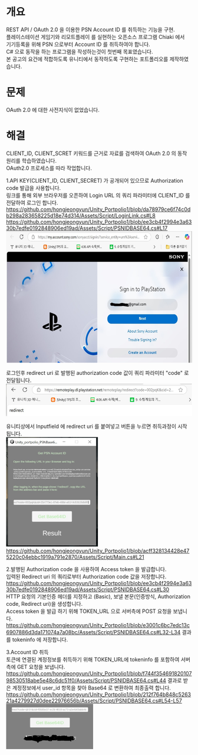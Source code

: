 # 개요
REST API / OAuth 2.0 을 이용한 PSN Account ID 를 취득하는 기능을 구현.  
플레이스테이션 게임기와 리모트플레이 를 실현하는 오픈소스 프로그램 Chiaki 에서  
기기등록을 위해 PSN 으로부터 Account ID 를 취득하여야 합니다.  
C# 으로 동작을 하는 프로그램을 작성하는것이 첫번째 목표였습니다.  
본 공고의 요건에 적합하도록 유니티에서 동작하도록 구현하는 포트폴리오를 제작하였습니다.
         
# 문제
OAuth 2.0 에 대한 사전지식이 없었습니다.
# 해결 
CLIENT_ID, CLIENT_SCRET 키워드를 근거로 자료를 검색하여 OAuth 2.0 의 동작 원리를 학습하였습니다.  
OAuth2.0 프로세스를 따라 작업합니다.  

1.API KEY(CLIENT_ID, CLIENT_SECRET) 가 공개되어 있으므로 Authorization code 발급을 사용합니다.  
링크를 통해 외부 브라우저를 오픈하여 Login URL 의 쿼리 파라미터에 CLIENT_ID 를 전달하여 로그인 합니다.
https://github.com/hongjeongyun/Unity_Portpolio1/blob/da78979ce6f74c0db298a283658225d18e74d314/Assets/Script/LoginLink.cs#L8 
https://github.com/hongjeongyun/Unity_Portpolio1/blob/ee3cb4f2994e3a6330b7edfe0192848906ed19ad/Assets/Script/PSNIDBASE64.cs#L17  
<img src="https://github.com/hongjeongyun/ImageRepo/blob/main/Unit_portpolio_1/browsersony.jpg" alt="login" width="647" height="357">  

로그인후 redirect uri 로 발행된 authorization code 값이 쿼리 파라미터 "code" 로 전달됩니다.  
<img src="https://github.com/hongjeongyun/ImageRepo/blob/main/Unit_portpolio_1/ridirect.jpg" alt="redirect" width="542" height="88">  

유니티상에서 Inputfield 에 redirect uri 를 붙여넣고 버튼을 누르면 취득과정이 시작됩니다.  
<img src="https://github.com/hongjeongyun/ImageRepo/blob/main/Unit_portpolio_1/inpufieldpaste.jpg" alt="inputfield" width="249" height="297">
https://github.com/hongjeongyun/Unity_Portpolio1/blob/acff328134428e475220c04ebbc1919a791e2870/Assets/Script/Main.cs#L21

2.발행된 Authorization code 을 사용하여 Access token 을 발급합니다.  
입력된 Redirect uri 의 쿼리로부터 Authorization code 값을 저장합니다. 
https://github.com/hongjeongyun/Unity_Portpolio1/blob/ee3cb4f2994e3a6330b7edfe0192848906ed19ad/Assets/Script/PSNIDBASE64.cs#L30  
HTTP 요청의 기본인증 헤더를 지정하고 (Basic), 보낼 본문(인증방식, Authorization code, Redirect uri)을 생성합니다.  
Access token 을 발급 하기 위해 TOKEN_URL 으로 서버측에 POST 요청을 보냅니다. 
https://github.com/hongjeongyun/Unity_Portpolio1/blob/e3001c6bc7edc13c6907886d3da171074a7a08bc/Assets/Script/PSNIDBASE64.cs#L32-L34 
결과를 tokeninfo 에 저장합니다.

3.Account ID 취득  
토큰에 연결된 계정정보를 취득하기 위해 TOKEN_URL에 tokeninfo 를 포함하여 서버측에 GET 요청을 보냅니다.
https://github.com/hongjeongyun/Unity_Portpolio1/blob/f744f35469182010798530518abe5e48c6dc51f0/Assets/Script/PSNIDBASE64.cs#L44
결과로 받은 계정정보에서 user_id 항목을 찾아 Base64 로 변환하여 최종출력 합니다. https://github.com/hongjeongyun/Unity_Portpolio1/blob/212f764b848c526321a4279927d0dee22976656b/Assets/Script/PSNIDBASE64.cs#L54-L57  
<img src="https://github.com/hongjeongyun/ImageRepo/blob/main/Unit_portpolio_1/Result.jpg" alt="result" width="236" height="123">
